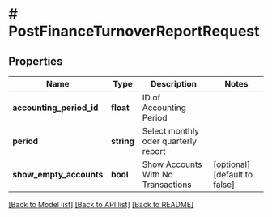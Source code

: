 # # PostFinanceTurnoverReportRequest

## Properties

Name | Type | Description | Notes
------------ | ------------- | ------------- | -------------
**accounting_period_id** | **float** | ID of Accounting Period |
**period** | **string** | Select monthly oder quarterly report |
**show_empty_accounts** | **bool** | Show Accounts With No Transactions | [optional] [default to false]

[[Back to Model list]](../../README.md#models) [[Back to API list]](../../README.md#endpoints) [[Back to README]](../../README.md)

